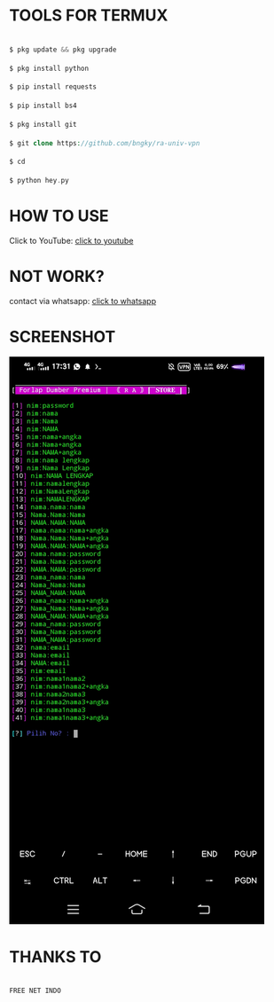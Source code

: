 # TOOLS FOR TERMUX

```php

$ pkg update && pkg upgrade

$ pkg install python

$ pip install requests

$ pip install bs4

$ pkg install git

$ git clone https://github.com/bngky/ra-univ-vpn

$ cd 

$ python hey.py

```

# HOW TO USE

Click to YouTube: <a href="https://youtube.com/channel/UCwWSZfAZcKGDormoZ5Y0Yhg/" target="_blank">click to youtube</a>

# NOT WORK?

contact via whatsapp: <a href="https://wa.me/6282249945247/" target="_blank">click to whatsapp</a>

# SCREENSHOT

![ss](https://github.com/bngky/ra-univ-vpn/blob/main/Screenshot_20211020_173107.jpg)

# THANKS TO

```

FREE NET INDO

```
